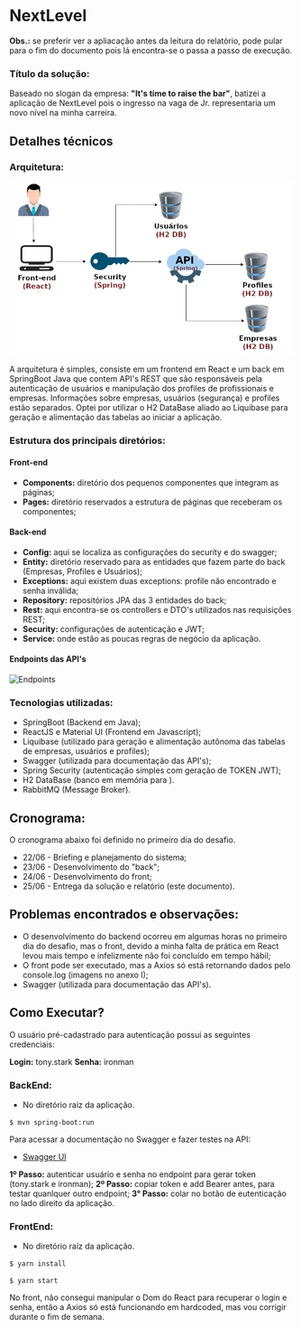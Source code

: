 # NextLevel

**Obs.:** se preferir ver a apliacação antes da leitura do relatório, pode pular para o fim do documento pois lá encontra-se o passa a passo de execução.

### Título da solução:

Baseado no slogan da empresa: **"It's time to raise the bar"**, batizei a aplicação de NextLevel pois o ingresso na vaga de Jr. representaria um novo nível na minha carreira.

## Detalhes técnicos

### Arquitetura:

![Arquitetura](https://raw.githubusercontent.com/rodjefalves/NextLevel/main/img/nextlevel.png)

A arquitetura é simples, consiste em um frontend em React e um back em SpringBoot Java que contem API's REST que são responsáveis pela autenticação de usuários e manipulação dos profiles de profissionais e empresas. Informações sobre empresas, usuários (segurança) e profiles estão separados. Optei por utilizar o H2 DataBase aliado ao Liquibase para geração e alimentação das tabelas ao iniciar a aplicação.

### Estrutura dos principais diretórios:

#### Front-end

- **Components:** diretório dos pequenos componentes que integram as páginas;
- **Pages:** diretório reservados a estrutura de páginas que receberam os componentes;


#### Back-end

- **Config:** aqui se localiza as configurações do security e do swagger;
- **Entity:** diretório reservado para as entidades que fazem parte do back (Empresas, Profiles e Usuários);
- **Exceptions:** aqui existem duas exceptions: profile não encontrado e senha inválida;
- **Repository:** repositórios JPA das 3 entidades do back;
- **Rest:** aqui encontra-se os controllers e DTO's utilizados nas requisições REST;
- **Security:** configurações de autenticação e JWT;
- **Service:** onde estão as poucas regras de negócio da aplicação.

#### Endpoints das API's

![Endpoints]("https://raw.githubusercontent.com/rodjefalves/NextLevel/main/img/endpoints.png")

### Tecnologias utilizadas:

- SpringBoot (Backend em Java);
- ReactJS e Material UI (Frontend em Javascript);
- Liquibase (utilizado para geração e alimentação autônoma das tabelas de empresas, usuários e profiles);
- Swagger (utilizada para documentação das API's);
- Spring Security (autenticação simples com geração de TOKEN JWT);
- H2 DataBase (banco em memória para ).
- RabbitMQ (Message Broker).


## Cronograma:

O cronograma abaixo foi definido no primeiro dia do desafio.

- 22/06 - Briefing e planejamento do sistema;
- 23/06 - Desenvolvimento do "back";
- 24/06 - Desenvolvimento do front;
- 25/06 - Entrega da solução e relatório (este documento).


## Problemas encontrados e observações:

- O desenvolvimento do backend ocorreu em algumas horas no primeiro dia do desafio, mas o front, devido a minha falta de prática em React levou mais tempo e infelizmente não foi concluído em tempo hábil;
- O front pode ser executado, mas a Axios só está retornando dados pelo console.log (imagens no anexo I);
- Swagger (utilizada para documentação das API's).

## Como Executar?

O usuário pré-cadastrado para autenticação possui as seguintes credenciais:

**Login:** tony.stark
**Senha:** ironman

### BackEnd:

- No diretório raíz da aplicação.

```console
$ mvn spring-boot:run
```

Para acessar a documentação no Swagger e fazer testes na API:

- [Swagger UI](http://localhost:8081/swagger-ui.html)

**1º Passo:** autenticar usuário e senha no endpoint para gerar token (tony.stark e ironman);
**2º Passo:** copiar token e add Bearer antes, para testar quanlquer outro endpoint;
**3° Passo:** colar no botão de eutenticação no lado direito da aplicação.

### FrontEnd:

- No diretório raíz da aplicação.

```console
$ yarn install
```

```console
$ yarn start
```

No front, não consegui manipular o Dom do React para recuperar o login e senha, então a Axios só está funcionando em hardcoded, mas vou corrigir durante o fim de semana.

